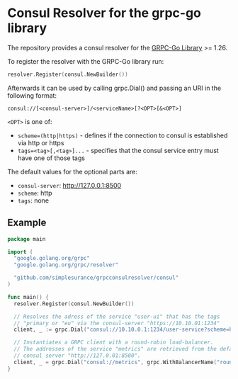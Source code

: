 # Consul Resolver for the grpc-go library
The repository provides a consul resolver for the
[GRPC-Go Library](https://github.com/grpc/grpc-go) >= 1.26.

To register the resolver with the GRPC-Go library run:
```go
resolver.Register(consul.NewBuilder())
```
Afterwards it can be used by calling grpc.Dial() and passing an URI in the
following format:
```
consul://[<consul-server>]/<serviceName>[?<OPT>[&<OPT>]
```
`<OPT>` is one of:
- `scheme=(http|https)` -   defines if the connection to consul is
                            established via http or https
- `tags=<tag>[,<tag>]...` - specifies that the consul service entry must have
                            one of those tags

The default values for the optional parts are:
- `consul-server`: http://127.0.0.1:8500
- `scheme`:        http
- `tags`: none

## Example
```go
package main

import (
  "google.golang.org/grpc"
  "google.golang.org/grpc/resolver"

  "github.com/simplesurance/grpcconsulresolver/consul"
)

func main() {
  resolver.Register(consul.NewBuilder())

  // Resolves the adress of the service "user-ui" that has the tags
  // "primary or "eu" via the consul-server "https://10.10.01:1234"
  client, _ := grpc.Dial("consul://10.10.0.1:1234/user-service?scheme=https&tags=primary,eu")

  // Instantiates a GRPC client with a round-robin load-balancer.
  // The addresses of the service "metrics" are retrieved from the default
  // consul server "http://127.0.01:8500".
  client, _ = grpc.Dial("consul://metrics", grpc.WithBalancerName("round_robin"))
}
```
